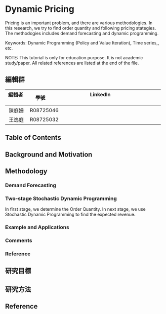 # Dynamic Pricing

<!-- 概要：講說不一定的點在哪 -->
<!-- 使用兩階段 stochastic dynamic Programming 規劃訂貨量和每一期的定價，並以 Arima 和 regreession 作為需求估計方法。 -->
Pricing is an important problem, and there are various methodologies. 
In this research, we try to find order quantity and following pricing stategies. 
The methodogies includes demand forecasting and dynamic programming.

Keywords: Dynamic Programming (Policy and Value Iteration), Time series,, etc.

NOTE: This tutorial is only for education purpose. It is not academic study/paper. All related references are listed at the end of the file.

## 編輯群 

| 編輯者       |    學號         |                      LinkedIn                                                            |
| :-----------:|:-----------:    |:---------------------------------------------------------------------------------------: |
| 陳庭姍       |   R08725046  |     |
| 王逸庭       |   R08725032  |     |

## Table of Contents

## Background and Motivation
<!-- Describe the motivation, background, or problem definition (you may refer to the lecture notes in ORA course). -->

## Methodology
<!-- (1) write a tutorial to introduce the topic/methodology theoretically and mathematically. (2) clarify the assumptions, limitations, applicable conditions, pros, or cons of the topic/methodology you introduced. -->

### Demand Forecasting

### Two-stage Stochastic Dynamic Programming
In first stage, we determine the Order Quantity. In next stage, we use Stochastic Dynamic Programming to find the expected revenue.


### Example and Applications
<!-- give a small and understandable example for python illustration. The example could include dataset, define variables, introduce solver, set up experiments, clarify the numerical analysis result, or provide some managerial implications. -->

### Comments
<!-- What’s your comment or insights to the topic/methodologies you introduced? -->

### Reference
<!-- Show all your reference cited in your GitHub page. -->








## 研究目標


## 研究方法

## Reference

